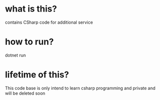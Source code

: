 # what is this?

contains CSharp code for additional service

# how to run?

dotnet run

# lifetime of this?

This code base is only intend to learn csharp programming and private and will be deleted soon

